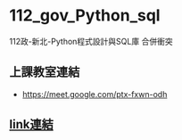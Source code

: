# __112_gov_Python_sql__
112政-新北-Python程式設計與SQL庫
合併衝突

## 上課教室連結
- https://meet.google.com/ptx-fxwn-odh

## [link連結](./link)

